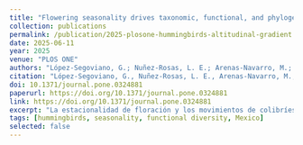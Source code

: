 ```yaml
---
title: "Flowering seasonality drives taxonomic, functional, and phylogenetic diversity of hummingbirds along an altitudinal gradient in northwestern Mexico"
collection: publications
permalink: /publication/2025-plosone-hummingbirds-altitudinal-gradient
date: 2025-06-11
year: 2025
venue: "PLOS ONE"
authors: "López-Segoviano, G.; Nuñez-Rosas, L. E.; Arenas-Navarro, M.; Huerta-Ramos, G.; Arizmendi, M. del C."
citation: "López-Segoviano, G., Nuñez-Rosas, L. E., Arenas-Navarro, M., <b>Huerta-Ramos, G.</b>, & Arizmendi, M. del C. (2025). Flowering seasonality drives taxonomic, functional, and phylogenetic diversity of hummingbirds along an altitudinal gradient in northwestern Mexico. PLOS ONE, 20(6), e0324881. https://doi.org/10.1371/journal.pone.0324881"
doi: 10.1371/journal.pone.0324881
paperurl: https://doi.org/10.1371/journal.pone.0324881
link: https://doi.org/10.1371/journal.pone.0324881
excerpt: "La estacionalidad de floración y los movimientos de colibríes estructuran la diversidad a lo largo de un gradiente altitudinal."
tags: [hummingbirds, seasonality, functional diversity, Mexico]
selected: false
---
```

